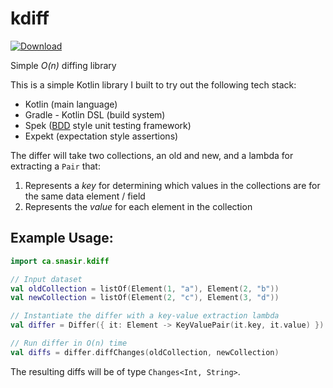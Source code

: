 # kdiff

[ ![Download](https://api.bintray.com/packages/snasirca/kotlin/kdiff/images/download.svg) ](https://bintray.com/snasirca/kotlin/kdiff/_latestVersion)

Simple *O(n)* diffing library

This is a simple Kotlin library I built to try out the following tech stack:
- Kotlin (main language)
- Gradle - Kotlin DSL (build system)
- Spek ([BDD](http://joshldavis.com/2013/05/27/difference-between-tdd-and-bdd/) style unit testing framework)
- Expekt (expectation style assertions)

The differ will take two collections, an old and new, and a lambda for extracting a `Pair` that:
1. Represents a _key_ for determining which values in the collections are for the same data element / field
2. Represents the _value_ for each element in the collection

## Example Usage:

```kotlin
import ca.snasir.kdiff

// Input dataset
val oldCollection = listOf(Element(1, "a"), Element(2, "b"))
val newCollection = listOf(Element(2, "c"), Element(3, "d"))

// Instantiate the differ with a key-value extraction lambda
val differ = Differ({ it: Element -> KeyValuePair(it.key, it.value) })

// Run differ in O(n) time
val diffs = differ.diffChanges(oldCollection, newCollection)
```

The resulting diffs will be of type `Changes<Int, String>`.
